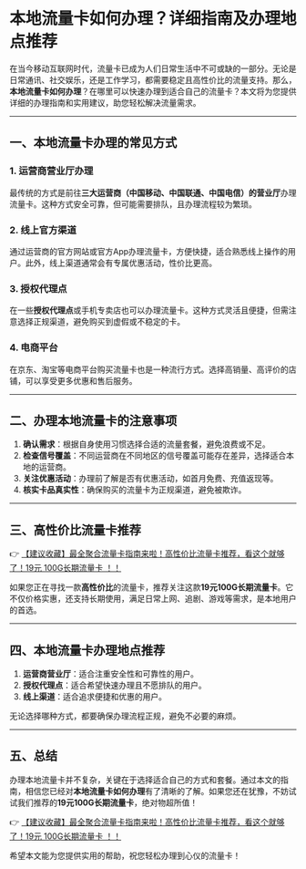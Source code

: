 # 本地流量卡如何办理？详细指南及办理地点推荐

在当今移动互联网时代，流量卡已成为人们日常生活中不可或缺的一部分。无论是日常通讯、社交娱乐，还是工作学习，都需要稳定且高性价比的流量支持。那么，**本地流量卡如何办理**？在哪里可以快速办理到适合自己的流量卡？本文将为您提供详细的办理指南和实用建议，助您轻松解决流量需求。

---

## 一、本地流量卡办理的常见方式

### 1. 运营商营业厅办理
最传统的方式是前往**三大运营商（中国移动、中国联通、中国电信）的营业厅**办理流量卡。这种方式安全可靠，但可能需要排队，且办理流程较为繁琐。

### 2. 线上官方渠道
通过运营商的官方网站或官方App办理流量卡，方便快捷，适合熟悉线上操作的用户。此外，线上渠道通常会有专属优惠活动，性价比更高。

### 3. 授权代理点
在一些**授权代理点**或手机专卖店也可以办理流量卡。这种方式灵活且便捷，但需注意选择正规渠道，避免购买到虚假或不稳定的卡。

### 4. 电商平台
在京东、淘宝等电商平台购买流量卡也是一种流行方式。选择高销量、高评价的店铺，可以享受更多优惠和售后服务。

---

## 二、办理本地流量卡的注意事项

1. **确认需求**：根据自身使用习惯选择合适的流量套餐，避免浪费或不足。
2. **检查信号覆盖**：不同运营商在不同地区的信号覆盖可能存在差异，选择适合本地的运营商。
3. **关注优惠活动**：办理前了解是否有优惠活动，如首月免费、充值返现等。
4. **核实卡品真实性**：确保购买的流量卡为正规渠道，避免被欺诈。

---

## 三、高性价比流量卡推荐

👉 [【建议收藏】最全聚合流量卡指南来啦！高性价比流量卡推荐，看这个就够了！19元 100G长期流量卡 ！！](https://bit.ly/Liuliangka)

如果您正在寻找一款**高性价比**的流量卡，推荐关注这款**19元100G长期流量卡**。它不仅价格实惠，还支持长期使用，满足日常上网、追剧、游戏等需求，是本地用户的首选。

---

## 四、本地流量卡办理地点推荐

1. **运营商营业厅**：适合注重安全性和可靠性的用户。
2. **授权代理点**：适合希望快速办理且不愿排队的用户。
3. **线上渠道**：适合追求便捷和优惠的用户。

无论选择哪种方式，都要确保办理流程正规，避免不必要的麻烦。

---

## 五、总结

办理本地流量卡并不复杂，关键在于选择适合自己的方式和套餐。通过本文的指南，相信您已经对**本地流量卡如何办理**有了清晰的了解。如果您还在犹豫，不妨试试我们推荐的**19元100G长期流量卡**，绝对物超所值！

👉 [【建议收藏】最全聚合流量卡指南来啦！高性价比流量卡推荐，看这个就够了！19元 100G长期流量卡 ！！](https://bit.ly/Liuliangka)

希望本文能为您提供实用的帮助，祝您轻松办理到心仪的流量卡！